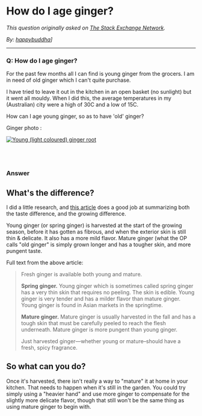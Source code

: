# How do I age ginger?

_This question originally asked on [The Stack Exchange Network](https://dba.stackexchange.com/q/114880)._

_By: [happybuddha](https://dba.stackexchange.com/u/17291)]_
<br><hr>
### Q: How do I age ginger?
<p>For the past few months all I can find is young ginger from the grocers. I am in need of old ginger which I can't quite purchase.</p>
<p>I have tried to leave it out in the kitchen in an open basket (no sunlight) but it went all mouldy. When I did this, the average temperatures in my (Australian) city were a high of 30C and a low of 15C.</p>
<p>How can I age young ginger, so as to have 'old' ginger?</p>
<p>Ginger photo :</p>
<p><a href="https://i.sstatic.net/jp6pI.png" rel="nofollow noreferrer"><img src="https://i.sstatic.net/jp6pI.png" alt="Young (light coloured) ginger root" /></a></p>

<br><br>
### Answer 
<h2>What's the difference?</h2>
<p>I did a little research, and <a href="https://harvesttotable.com/ginger_half_spicy_and_peppery/#:%7E:text=Mature%20ginger%20is%20more%20pungent,a%20dried%20or%20powdered%20ginger." rel="noreferrer">this article</a> does a good job at summarizing both the taste difference, and the growing difference.</p>
<p>Young ginger (or spring ginger) is harvested at the start of the growing season, before it has gotten as fibrous, and when the exterior skin is still thin &amp; delicate. It also has  a more mild flavor. Mature ginger (what the OP calls &quot;old ginger&quot; is simply grown longer and has a tougher skin, and more pungent taste.</p>
<p>Full text from the above article:</p>
<blockquote>
<p>Fresh ginger is available both young and mature.</p>
<p><strong>Spring ginger.</strong> Young ginger which is sometimes called spring ginger has a very thin skin that requires no peeling. The skin is edible. Young ginger is very tender and has a milder flavor than mature ginger. Young ginger is found in Asian markets in the springtime.</p>
<p><strong>Mature ginger.</strong> Mature ginger is usually harvested in the fall and has a tough skin that must be carefully peeled to reach the flesh underneath. Mature ginger is more pungent than young ginger.</p>
<p>Just harvested ginger—whether young or mature–should have a fresh, spicy fragrance.</p>
</blockquote>
<h2>So what can you do?</h2>
<p>Once it's harvested, there isn't really a way to &quot;mature&quot; it at home in your kitchen. That needs to happen when it's still in the garden. You could try simply using a &quot;heavier hand&quot; and use more ginger to compensate for the slightly more delicate flavor, though that still won't be the same thing as using mature ginger to begin with.</p>

